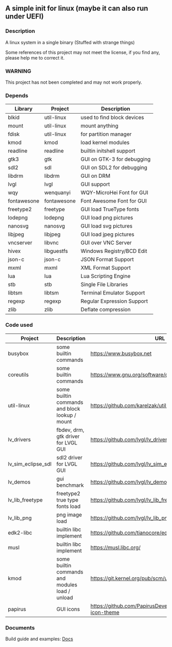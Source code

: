 ## A simple init for linux (maybe it can also run under UEFI)

### Description

A linux system in a single binary (Stuffed with strange things)

Some references of this project may not meet the license, if you find any, please help me to correct it.

### WARNING

This project has not been completed and may not work properly.

### Depends

| Library     | Project     | Description                |
|-------------|-------------|----------------------------|
| blkid       | util-linux  | used to find block devices |
| mount       | util-linux  | mount anything             |
| fdisk       | util-linux  | for partition manager      |
| kmod        | kmod        | load kernel modules        |
| readline    | readline    | builtin initshell support  |
| gtk3        | gtk         | GUI on GTK-3 for debugging |
| sdl2        | sdl         | GUI on SDL2 for debugging  |
| libdrm      | libdrm      | GUI on DRM                 |
| lvgl        | lvgl        | GUI support                |
| wqy         | wenquanyi   | WQY-MicroHei Font for GUI  |
| fontawesone | fontawesone | Font Awesome Font for GUI  |
| freetype2   | freetype    | GUI load TrueType fonts    |
| lodepng     | lodepng     | GUI load png pictures      |
| nanosvg     | nanosvg     | GUI load svg pictures      |
| libjpeg     | libjpeg     | GUI load jpeg pictures     |
| vncserver   | libvnc      | GUI over VNC Server        |
| hivex       | libguestfs  | Windows Registry/BCD Edit  |
| json-c      | json-c      | JSON Format Support        |
| mxml        | mxml        | XML Format Support         |
| lua         | lua         | Lua Scripting Engine       |
| stb         | stb         | Single File Libraries      |
| libtsm      | libtsm      | Terminal Emulator Support  |
| regexp      | regexp      | Regular Expression Support |
| zlib        | zlib        | Deflate compression        |

### Code used

| Project            | Description                                     | URL                                                          |
|--------------------|-------------------------------------------------|--------------------------------------------------------------|
| busybox            | some builtin commands                           | https://www.busybox.net                                      |
| coreutils          | some builtin commands                           | https://www.gnu.org/software/coreutils/                      |
| util-linux         | some builtin commands and block lookup / mount  | https://github.com/karelzak/util-linux                       |
| lv_drivers         | fbdev, drm, gtk driver for LVGL GUI             | https://github.com/lvgl/lv_drivers                           |
| lv_sim_eclipse_sdl | sdl2 driver for LVGL GUI                        | https://github.com/lvgl/lv_sim_eclipse_sdl                   |
| lv_demos           | gui benchmark                                   | https://github.com/lvgl/lv_demos                             |
| lv_lib_freetype    | freetype2 true type fonts load                  | https://github.com/lvgl/lv_lib_freetype                      |
| lv_lib_png         | png image load                                  | https://github.com/lvgl/lv_lib_png                           |
| edk2-libc          | builtin libc implement                          | https://github.com/tianocore/edk2-libc                       |
| musl               | builtin libc implement                          | https://musl.libc.org/                                       |
| kmod               | some builtin commands and modules load / unload | https://git.kernel.org/pub/scm/utils/kernel/kmod/kmod.git    |
| papirus            | GUI icons                                       | https://github.com/PapirusDevelopmentTeam/papirus-icon-theme |

### Documents

Build guide and examples: [Docs](docs/index.md)
